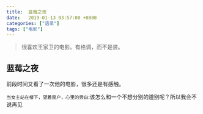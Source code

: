 ```yaml
---
title:  蓝莓之夜
date:   2019-01-13 03:57:00 +0800
categories: ["语录"]
tags: ["电影"]
---
```



> 很喜欢王家卫的电影。有格调，而不是装。

蓝莓之夜
---
前段时间又看了一次他的电影，很多还是有感触。

`当女主站在楼下，望着窗户，心里的旁白`:该怎么和一个不想分别的道别呢？所以我会不说再见